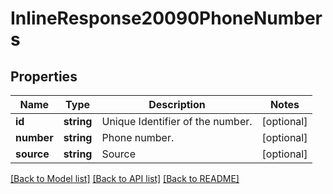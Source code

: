 # InlineResponse20090PhoneNumbers

## Properties
Name | Type | Description | Notes
------------ | ------------- | ------------- | -------------
**id** | **string** | Unique Identifier of the number. | [optional] 
**number** | **string** | Phone number. | [optional] 
**source** | **string** | Source | [optional] 

[[Back to Model list]](../README.md#documentation-for-models) [[Back to API list]](../README.md#documentation-for-api-endpoints) [[Back to README]](../README.md)


